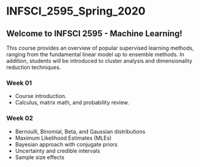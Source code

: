 # INFSCI_2595_Spring_2020
## Welcome to INFSCI 2595 - Machine Learning!  
This course provides an overview of popular supervised learning methods, ranging from the fundamental linear model up to ensemble methods. In addition, students will be introduced to cluster analysis and dimensionality reduction techniques.  

### Week 01
* Course introduction.  
* Calculus, matrix math, and probability review.  

### Week 02
* Bernoulli, Binomial, Beta, and Gaussian distributions  
* Maximum Likelihood Estimates (MLEs)  
* Bayesian approach with conjugate priors  
* Uncertainty and credible intervals  
* Sample size effects  
